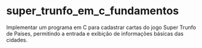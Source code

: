 # super_trunfo_em_c_fundamentos
Implementar um programa em C para cadastrar cartas do jogo Super Trunfo de Países, permitindo a entrada e exibição de informações básicas das cidades.
